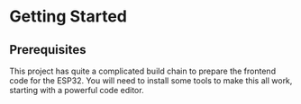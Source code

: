 # Getting Started

## Prerequisites

This project has quite a complicated build chain to prepare the frontend code for the ESP32. You will need to install some tools to make this all work, starting with a powerful code editor.

